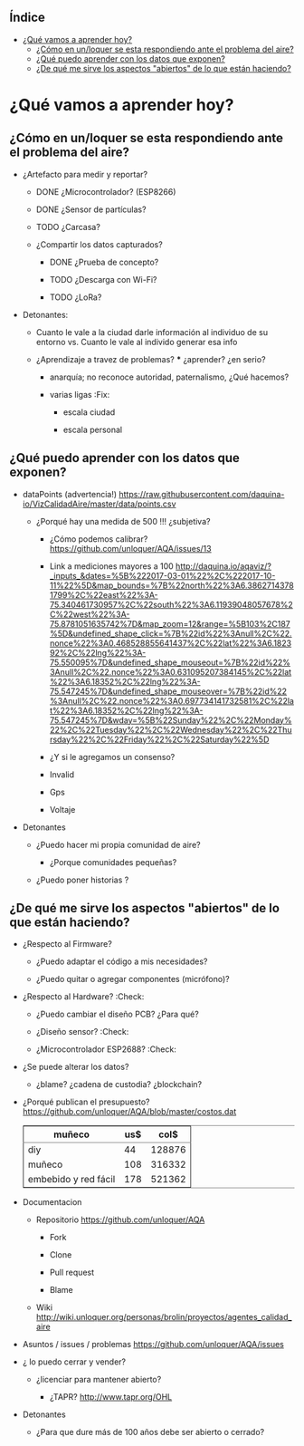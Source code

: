 <div id="table-of-contents">
<h2>&Iacute;ndice</h2>
<div id="text-table-of-contents">
<ul>
<li><a href="#orgdcdd48d">¿Qué vamos a aprender hoy?</a>
<ul>
<li><a href="#org70b8c1d">¿Cómo en un/loquer se esta respondiendo ante el problema del aire?</a></li>
<li><a href="#orgc00af6e">¿Qué puedo aprender con los datos que exponen?</a></li>
<li><a href="#org0132063">¿De qué me sirve los aspectos "abiertos" de lo que están haciendo?</a></li>
</ul>
</li>
</ul>
</div>
</div>


<a id="orgdcdd48d"></a>

# ¿Qué vamos a aprender hoy?


<a id="org70b8c1d"></a>

## ¿Cómo en un/loquer se esta respondiendo ante el problema del aire?

-   ¿Artefacto para medir y reportar?

    -   DONE ¿Microcontrolador? (ESP8266)
    
    -   DONE ¿Sensor de partículas?
    
    -   TODO ¿Carcasa?
    
    -   ¿Compartir los datos capturados?
    
        -   DONE ¿Prueba de concepto?
        
        -   TODO ¿Descarga con Wi-Fi?
        
        -   TODO ¿LoRa?

-   Detonantes:

    -   Cuanto le vale a la ciudad darle información al individuo de su entorno vs. Cuanto le vale al individo generar esa info
    
    -   ¿Aprendizaje a travez de problemas? **\*** ¿aprender? ¿en serio?
    
        -   anarquía; no reconoce autoridad, paternalismo, ¿Qué hacemos?
        
        -   varias ligas     :Fix:
        
            -   escala ciudad
            
            -   escala personal


<a id="orgc00af6e"></a>

## ¿Qué puedo aprender con los datos que exponen?

-   dataPoints (advertencia!)  <https://raw.githubusercontent.com/daquina-io/VizCalidadAire/master/data/points.csv>

    -   ¿Porqué hay una medida de 500 !!! ¿subjetiva?
    
        -   ¿Cómo podemos calibrar? <https://github.com/unloquer/AQA/issues/13>
        
        -   Link a mediciones mayores a 100 <http://daquina.io/aqaviz/?_inputs_&dates=%5B%222017-03-01%22%2C%222017-10-11%22%5D&map_bounds=%7B%22north%22%3A6.38627143781799%2C%22east%22%3A-75.340461730957%2C%22south%22%3A6.11939048057678%2C%22west%22%3A-75.8781051635742%7D&map_zoom=12&range=%5B103%2C187%5D&undefined_shape_click=%7B%22id%22%3Anull%2C%22.nonce%22%3A0.468528855641437%2C%22lat%22%3A6.182392%2C%22lng%22%3A-75.550095%7D&undefined_shape_mouseout=%7B%22id%22%3Anull%2C%22.nonce%22%3A0.631095207384145%2C%22lat%22%3A6.18352%2C%22lng%22%3A-75.547245%7D&undefined_shape_mouseover=%7B%22id%22%3Anull%2C%22.nonce%22%3A0.697734141732581%2C%22lat%22%3A6.18352%2C%22lng%22%3A-75.547245%7D&wday=%5B%22Sunday%22%2C%22Monday%22%2C%22Tuesday%22%2C%22Wednesday%22%2C%22Thursday%22%2C%22Friday%22%2C%22Saturday%22%5D>
        
        -   ¿Y si le agregamos un consenso?
        
        -   Invalid
        
        -   Gps
        
        -   Voltaje

-   Detonantes

    -   ¿Puedo hacer mi propia comunidad de aire?
    
        -   ¿Porque comunidades pequeñas?
    
    -   ¿Puedo poner historias ?


<a id="org0132063"></a>

## ¿De qué me sirve los aspectos "abiertos" de lo que están haciendo?

-   ¿Respecto al Firmware?

    -   ¿Puedo adaptar el código a mis necesidades?
    
    -   ¿Puedo quitar o agregar componentes (micrófono)?

-   ¿Respecto al Hardware?     :Check:

    -   ¿Puedo cambiar el diseño PCB? ¿Para qué?
    
    -   ¿Diseño sensor?     :Check:
    
    -   ¿Microcontrolador ESP2688?     :Check:

-   ¿Se puede alterar los datos?

    -   ¿blame? ¿cadena de custodia? ¿blockchain?

-   ¿Porqué publican el presupuesto? <https://github.com/unloquer/AQA/blob/master/costos.dat>

    <table border="2" cellspacing="0" cellpadding="6" rules="groups" frame="hsides">
    
    
    <colgroup>
    <col  class="org-left" />
    
    <col  class="org-right" />
    
    <col  class="org-right" />
    </colgroup>
    <thead>
    <tr>
    <th scope="col" class="org-left">muñeco</th>
    <th scope="col" class="org-right">us$</th>
    <th scope="col" class="org-right">col$</th>
    </tr>
    </thead>
    
    <tbody>
    <tr>
    <td class="org-left">diy</td>
    <td class="org-right">44</td>
    <td class="org-right">128876</td>
    </tr>
    
    
    <tr>
    <td class="org-left">muñeco</td>
    <td class="org-right">108</td>
    <td class="org-right">316332</td>
    </tr>
    
    
    <tr>
    <td class="org-left">embebido y red fácil</td>
    <td class="org-right">178</td>
    <td class="org-right">521362</td>
    </tr>
    </tbody>
    </table>

-   Documentacion

    -   Repositorio  <https://github.com/unloquer/AQA>
    
        -   Fork
        
        -   Clone
        
        -   Pull request
        
        -   Blame
    
    -   Wiki <http://wiki.unloquer.org/personas/brolin/proyectos/agentes_calidad_aire>

-   Asuntos / issues / problemas <https://github.com/unloquer/AQA/issues>

-   ¿ lo puedo cerrar y vender?

    -   ¿licenciar para mantener abierto?
    
        -   ¿TAPR?  <http://www.tapr.org/OHL>

-   Detonantes

    -   ¿Para que dure más de 100 años debe ser abierto o cerrado?

